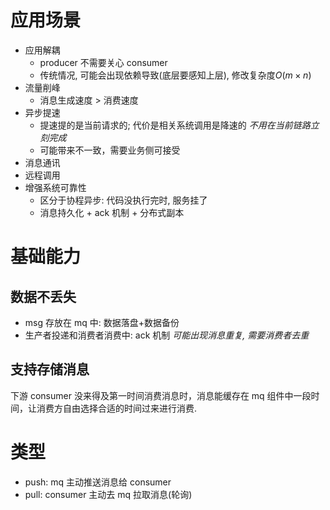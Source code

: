 # 应用场景
- 应用解耦 
	- producer 不需要关心 consumer
	- 传统情况, 可能会出现依赖导致(底层要感知上层), 修改复杂度$O(m\times n)$
- 流量削峰
	- 消息生成速度 > 消费速度
- 异步提速
	- 提速提的是当前请求的; 代价是相关系统调用是降速的 *不用在当前链路立刻完成*
	- 可能带来不一致，需要业务侧可接受
- 消息通讯
- 远程调用
- 增强系统可靠性
	- 区分于协程异步: 代码没执行完时, 服务挂了
	- 消息持久化 + ack 机制 + 分布式副本
# 基础能力
## 数据不丢失
- msg 存放在 mq 中: 数据落盘+数据备份
- 生产者投递和消费者消费中: ack 机制 *可能出现消息重复, 需要消费者去重*
## 支持存储消息
下游 consumer 没来得及第一时间消费消息时，消息能缓存在 mq 组件中一段时间，让消费方自由选择合适的时间过来进行消费.
# 类型
- push: mq 主动推送消息给 consumer
- pull: consumer 主动去 mq 拉取消息(轮询)
